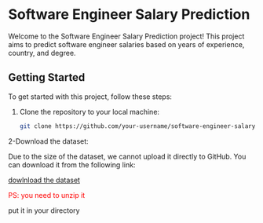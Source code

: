# Software Engineer Salary Prediction

Welcome to the Software Engineer Salary Prediction project! This project aims to predict software engineer salaries based on years of experience, country, and degree.

## Getting Started

To get started with this project, follow these steps:

1. Clone the repository to your local machine:

   ```bash
   git clone https://github.com/your-username/software-engineer-salary-prediction.git
2-Download the dataset:

  Due to the size of the dataset, we cannot upload it directly to GitHub. You can download it from the following link:
  
  <a href="https://cdn.stackoverflow.co/files/jo7n4k8s/production/49915bfd46d0902c3564fd9a06b509d08a20488c.zip/stack-overflow-developer-survey-2023.zip" > dowlnload the dataset</a>
  <p style="color:red;"> PS: you need to unzip it</p>
  put it in your directory 
